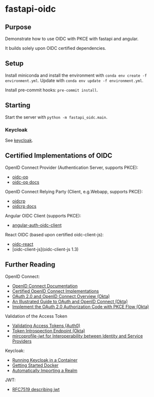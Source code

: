 # fastapi-oidc

## Purpose

Demonstrate how to use OIDC with PKCE with fastapi and angular. 

It builds solely upon OIDC certified dependencies.

## Setup

Install miniconda and install the environment with `conda env create -f environment.yml`. 
Update with `conda env update -f environment.yml`.

Install pre-commit hooks: `pre-commit install`.

## Starting

Start the server with `python -m fastapi_oidc.main`.

### Keycloak

See [keycloak](./keycloak/README_KEYCLOAK.md).

## Certified Implementations of OIDC

OpenID Connect Provider (Authentication Server, supports PKCE):
* [oidc-op](https://github.com/IdentityPython/oidc-op)
* [oidc-op docs](https://oidcop.readthedocs.io/en/latest/)

OpenID Connect Relying Party (Client, e.g.Webapp, supports PKCE):
* [oidcrp](https://github.com/IdentityPython/JWTConnect-Python-OidcRP)
* [oidcrp docs](https://oidcrp.readthedocs.io/en/latest/)

Angular OIDC Client (supports PKCE):
* [angular-auth-oidc-client](https://github.com/damienbod/angular-auth-oidc-client)

React OIDC (based upon certified oidc-client-js):
* [oidc-react](https://github.com/bjerkio/oidc-react)
* [oidc-client-js](oidc-client-js 1.3)

## Further Reading

OpenID Connect:
* [OpenID Connect Documentation](https://openid.net/connect/)
* [Certified OpenID Connect Implementations](https://openid.net/developers/certified/)
* [OAuth 2.0 and OpenID Connect Overview (Okta)](https://developer.okta.com/docs/concepts/oauth-openid/)
* [An Illustrated Guide to OAuth and OpenID Connect (Okta)](https://developer.okta.com/blog/2019/10/21/illustrated-guide-to-oauth-and-oidc) 
* [Implement the OAuth 2.0 Authorization Code with PKCE Flow (Okta)](https://developer.okta.com/blog/2019/08/22/okta-authjs-pkce)

Validation of the Access Token
* [Validating Access Tokens (Auth0)](https://auth0.com/docs/secure/tokens/access-tokens/validate-access-tokens)
* [Token Introspection Endpoint (Okta)](https://www.oauth.com/oauth2-servers/token-introspection-endpoint/)
* [mircoprofile-jwt for Interoperability between Identity and Service Providers](https://github.com/eclipse/microprofile-jwt-auth/blob/master/spec/src/main/asciidoc/interoperability.asciidoc)

Keycloak:
* [Running Keycloak in a Container](https://www.keycloak.org/server/containers)
* [Getting Started Docker](https://www.keycloak.org/getting-started/getting-started-docker)
* [Automatically Importing a Realm](https://keepgrowing.in/tools/keycloak-in-docker-2-how-to-import-a-keycloak-realm/)

JWT:
* [RFC7519 describing jwt](https://www.rfc-editor.org/rfc/rfc7519.html)
